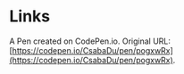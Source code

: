 # Links

A Pen created on CodePen.io. Original URL: [https://codepen.io/CsabaDu/pen/pogxwRx](https://codepen.io/CsabaDu/pen/pogxwRx).


